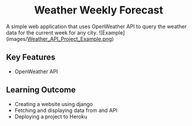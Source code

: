 # <div align="center">Weather Weekly Forecast</div>
A simple web application that uses OpenWeather API to query the weather data for the current week for any city.
![Example](images/[Weather_API_Project_Example.png](https://github.com/imcvlucas/Weather_Weekly_Forecast/blob/main/images/Weather_API_Project_Example.png "Weather_API_Project_Example.png"))

## Key Features
- OpenWeather API

## Learning Outcome
- Creating a website using django
- Fetching and displaying data from and API
- Deploying a project to Heroku
